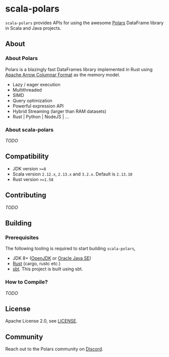 scala-polars
============

`scala-polars` provides APIs for using the awesome [Polars](https://www.pola.rs/) DataFrame library in
Scala and Java projects.

## About

### About Polars

Polars is a blazingly fast DataFrames library implemented in Rust using
[Apache Arrow Columnar Format](https://arrow.apache.org/docs/format/Columnar.html) as the memory model.

- Lazy / eager execution
- Multithreaded
- SIMD
- Query optimization
- Powerful expression API
- Hybrid Streaming (larger than RAM datasets)
- Rust | Python | NodeJS | ...

### About scala-polars

_TODO_

## Compatibility

- JDK version `>=8`
- Scala version `2.12.x`, `2.13.x` and `3.2.x`. Default is `2.13.10`
- Rust version `>=1.58`

## Contributing

_TODO_

## Building

### Prerequisites

The following tooling is required to start building `scala-polars`,

- JDK 8+ ([OpenJDK](https://openjdk.org/projects/jdk/)
  or [Oracle Java SE](https://www.oracle.com/java/technologies/javase/))
- [Rust](https://www.rust-lang.org/tools/install) (cargo, rustc etc.)
- [sbt](https://www.scala-sbt.org/index.html). This project is built using sbt.

### How to Compile?

_TODO_

## License

Apache License 2.0, see [LICENSE](LICENSE).

## Community

Reach out to the Polars community on [Discord](https://discord.gg/4UfP5cfBE7).
